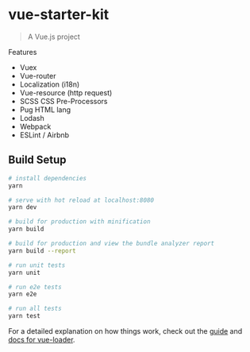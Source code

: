 # vue-starter-kit

> A Vue.js project

Features
 - Vuex
 - Vue-router
 - Localization (i18n)
 - Vue-resource (http request)
 - SCSS CSS Pre-Processors
 - Pug HTML lang
 - Lodash
 - Webpack
 - ESLint / Airbnb

## Build Setup

``` bash
# install dependencies
yarn

# serve with hot reload at localhost:8080
yarn dev

# build for production with minification
yarn build

# build for production and view the bundle analyzer report
yarn build --report

# run unit tests
yarn unit

# run e2e tests
yarn e2e

# run all tests
yarn test
```

For a detailed explanation on how things work, check out the [guide](http://vuejs-templates.github.io/webpack/) and [docs for vue-loader](http://vuejs.github.io/vue-loader).

